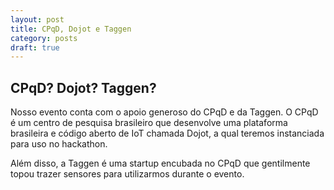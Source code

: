 ```yaml
---
layout: post
title: CPqD, Dojot e Taggen
category: posts
draft: true
---
```


CPqD? Dojot? Taggen?
---

Nosso evento conta com o apoio generoso do CPqD e da Taggen. O CPqD é um centro de pesquisa brasileiro que desenvolve uma plataforma brasileira e código aberto de IoT chamada Dojot, a qual teremos instanciada para uso no hackathon.

Além disso, a Taggen é uma startup encubada no CPqD que gentilmente topou trazer sensores para utilizarmos durante o evento.
